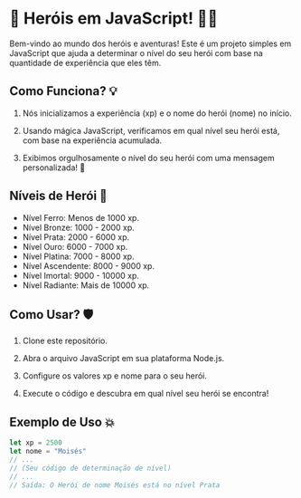 # 🚀 Heróis em JavaScript! 🦸‍♂️

Bem-vindo ao mundo dos heróis e aventuras! Este é um projeto simples em JavaScript que ajuda a determinar o nível do seu herói com base na quantidade de experiência que eles têm.

## Como Funciona? 💡

1. Nós inicializamos a experiência (xp) e o nome do herói (nome) no início.

2. Usando mágica JavaScript, verificamos em qual nível seu herói está, com base na experiência acumulada.

3. Exibimos orgulhosamente o nível do seu herói com uma mensagem personalizada! 🎉

## Níveis de Herói 🌟

- Nível Ferro: Menos de 1000 xp.
- Nível Bronze: 1000 - 2000 xp.
- Nível Prata: 2000 - 6000 xp.
- Nível Ouro: 6000 - 7000 xp.
- Nível Platina: 7000 - 8000 xp.
- Nível Ascendente: 8000 - 9000 xp.
- Nível Imortal: 9000 - 10000 xp.
- Nível Radiante: Mais de 10000 xp.

## Como Usar? 🛡

1. Clone este repositório.

2. Abra o arquivo JavaScript em sua plataforma Node.js.

3. Configure os valores xp e nome para o seu herói.

4. Execute o código e descubra em qual nível seu herói se encontra!

## Exemplo de Uso 💥

```javascript
let xp = 2500
let nome = "Moisés"
// ...
// (Seu código de determinação de nível)
// ...
// Saída: O Herói de nome Moisés está no nível Prata
